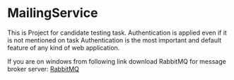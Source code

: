 # MailingService

This is Project for candidate testing task.
Authentication is applied even if it is not mentioned on task
Authentication is the most important and default feature of any kind of web application.

If you are on windows from following link download RabbitMQ for message broker server:
<a href="https://github.com/rabbitmq/rabbitmq-server/releases/download/v3.12.5/rabbitmq-server-3.125.exe">RabbitMQ</a>
